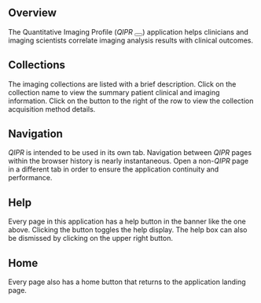 Overview
--------
The Quantitative Imaging Profile
(<em>QIP<span class='qi-smaller'>R</span></em>
 <button class="btn btn-sm qi-btn" type='button' onclick='new Audio("public/media/QiPr1.mp3").play()'>
   <span class="fa fa-volume-up"></span>
 </button>)
application helps clinicians and imaging scientists
correlate imaging analysis results with clinical outcomes.

Collections
-----------
The imaging collections are listed with a brief description. Click
on the collection name to view the summary patient clinical and
imaging information. Click on the
<span class="fa fa-info-circle"></span> button to the
right of the row to view the collection acquisition method details.

Navigation
----------
<em>QIP<span class='qi-smaller'>R</span></em>
is intended to be used in its own tab. Navigation between
<em>QIP<span class='qi-smaller'>R</span></em>
pages within the browser history is nearly instantaneous.
Open a non-<em>QIP<span class='qi-smaller'>R</span></em>
page in a different tab in order to ensure the application
continuity and performance.

Help
----
Every page in this application has a
<span class="fa fa-question-circle"></span>
help button in the banner like the one above. Clicking the button toggles
the help display. The help box can also be dismissed by clicking on the
upper right <span class="fa fa-remove"></span> button.

Home
----
Every page also has a <span class="fa fa-home"></span> home
button that returns to the application landing page.
